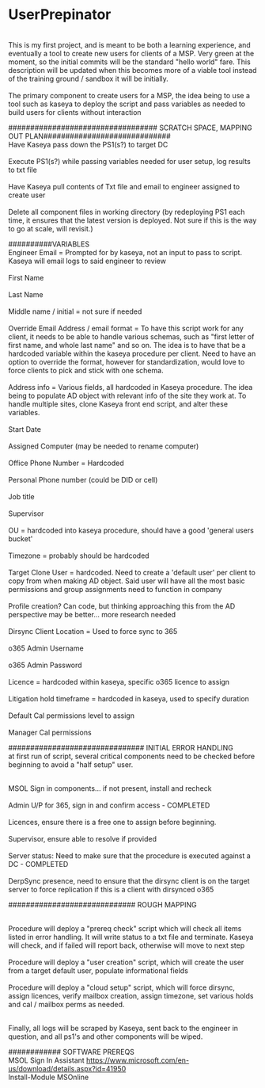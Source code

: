 # UserPrepinator
<br>This is my first project, and is meant to be both a learning experience, and eventually a tool to create new users for clients of a MSP. Very green at the moment, so the initial commits will be the standard "hello world" fare. This description will be updated when this becomes more of a viable tool instead of the training ground / sandbox it will be initially.<br/>
<br>The primary component to create users for a MSP, the idea being to use a tool such as kaseya to deploy the script and pass variables as needed to build users for clients without interaction<br/>



################################## SCRATCH SPACE, MAPPING OUT PLAN#############################
<br>Have Kaseya pass down the PS1(s?) to target DC<br/>
<br>Execute PS1(s?) while passing variables needed for user setup, log results to txt file<br/>
<br>Have Kaseya pull contents of Txt file and email to engineer assigned to create user<br/>
<br>Delete all component files in working directory (by redeploying PS1 each time, it ensures that the latest version is deployed. Not sure if this is the way to go at scale, will revisit.)<br/>


##########VARIABLES
<br>Engineer Email = Prompted for by kaseya, not an input to pass to script. Kaseya will email logs to said engineer to review<br/>
<br>First Name<br/>
<br>Last Name<br/>
<br>Middle name / initial = not sure if needed<br/>
<br>Override Email Address / email format = To have this script work for any client, it needs to be able to handle various schemas, such as "first letter of first name, and whole last name" and so on. The idea is to have that be a hardcoded variable within the kaseya procedure per client. Need to have an option to override the format, however for standardization, would love to force clients to pick and stick with one schema. <br/>
<br>Address info = Various fields, all hardcoded in Kaseya procedure. The idea being to populate AD object with relevant info of the site they work at. To handle multiple sites, clone Kaseya front end script, and alter these variables. <br/>
<br>Start Date<br/>
<br>Assigned Computer (may be needed to rename computer)<br/>
<br>Office Phone Number = Hardcoded<br/>
<br>Personal Phone number (could be DID or cell)<br/>
<br>Job title<br/>
<br>Supervisor<br/>
<br>OU = hardcoded into kaseya procedure, should have a good 'general users bucket'<br/>
<br>Timezone = probably should be hardcoded<br/>
<br>Target Clone User = hardcoded. Need to create a 'default user' per client to copy from when making AD object. Said user will have all the most basic permissions and group assignments need to function in company<br/>
<br>Profile creation? Can code, but thinking approaching this from the AD perspective may be better... more research needed<br/>
<br>Dirsync Client Location = Used to force sync to 365<br/>
<br>o365 Admin Username<br/>
<br>o365 Admin Password<br/>
<br>Licence = hardcoded within kaseya, specific o365 licence to assign<br/>
<br>Litigation hold timeframe = hardcoded in kaseya, used to specify duration<br/>
<br>Default Cal permissions level to assign<br/>
<br>Manager Cal permissions<br/>



############################### INITIAL ERROR HANDLING
<br>at first run of script, several critical components need to be checked before beginning to avoid a "half setup" user. <br/>

<br>MSOL Sign in components... if not present, install and recheck<br/>
<br>Admin U/P for 365, sign in and confirm access - COMPLETED<br/>
<br>Licences, ensure there is a free one to assign before beginning. <br/>
<br>Supervisor, ensure able to resolve if provided<br/>
<br>Server status: Need to make sure that the procedure is executed against a DC - COMPLETED<br/>
<br>DerpSync presence, need to ensure that the dirsync client is on the target server to force replication if this is a client with dirsynced o365<br/>


############################# ROUGH MAPPING

<br>Procedure will deploy a "prereq check" script which will check all items listed in error handling. It will write status to a txt file and terminate. Kaseya will check, and if failed will report back, otherwise will move to next step<br/>
<br>Procedure will deploy a "user creation" script, which will create the user from a target default user, populate informational fields<br/>
<br>Procedure will deploy a "cloud setup" script, which will force dirsync, assign licences, verify mailbox creation, assign timezone, set various holds and cal / mailbox perms as needed. <br/>

<br>Finally, all logs will be scraped by Kaseya, sent back to the engineer in question, and all ps1's and other components will be wiped. <br/>


############ SOFTWARE PREREQS
<br> MSOL Sign In Assistant https://www.microsoft.com/en-us/download/details.aspx?id=41950<br/>
Install-Module MSOnline